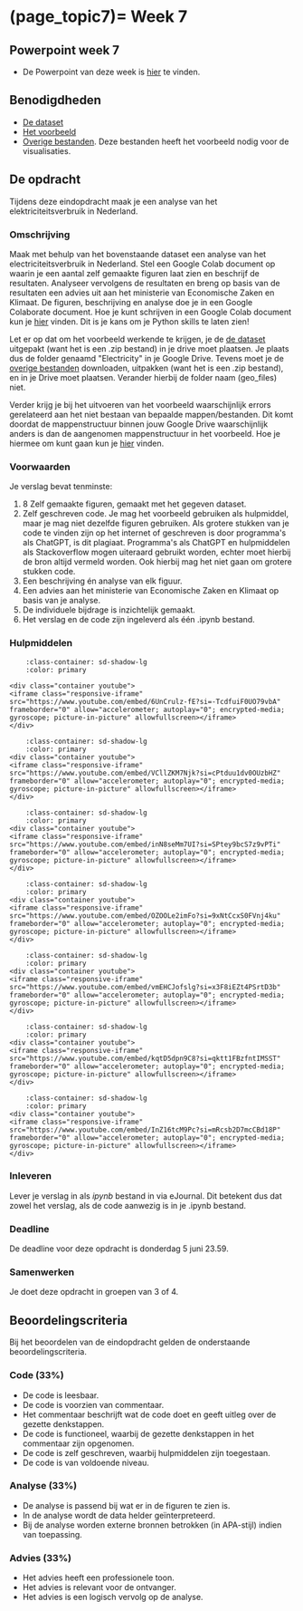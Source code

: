 (page_topic7)=
Week 7
=======================
## Powerpoint week 7
- De Powerpoint van deze week is [hier](../../files/stuurinformatie_workshop_7.pptx) te vinden.

## Benodigdheden
- [De dataset](https://github.com/Remi-ui/python_tb/releases/download/Electricity_dataset/Electricity.zip)
- [Het voorbeeld](https://remi-ui.github.io/python_tb/class/week07/energie_nederland.html)
- [Overige bestanden](https://github.com/Remi-ui/python_tb/releases/download/Overige_bestanden/geo_files.zip). Deze bestanden heeft het voorbeeld nodig voor de visualisaties.

## De opdracht
Tijdens deze eindopdracht maak je een analyse van het elektriciteitsverbruik in Nederland.

### Omschrijving
Maak met behulp van het bovenstaande dataset een analyse van het electriciteitsverbruik in Nederland. Stel een Google Colab document op waarin je een aantal zelf gemaakte figuren laat zien en beschrijf de resultaten. Analyseer vervolgens de resultaten en breng op basis van de resultaten een advies uit aan het ministerie van Economische Zaken en Klimaat. De figuren, beschrijving en analyse doe je in een Google Colaborate document. Hoe je kunt schrijven in een Google Colab document kun je [hier](https://colab.research.google.com/notebooks/markdown_guide.ipynb) vinden. Dit is je kans om je Python skills te laten zien!

Let er op dat om het voorbeeld werkende te krijgen, je de [de dataset](https://github.com/Remi-ui/python_tb/releases/download/Electricity_dataset/Electricity.zip) uitgepakt (want het is een .zip bestand) in je drive moet plaatsen. Je plaats dus de folder genaamd "Electricity" in je Google Drive. Tevens moet je de [overige bestanden](https://github.com/Remi-ui/python_tb/releases/download/Overige_bestanden/geo_files.zip) downloaden, uitpakken (want het is een .zip bestand), en in je Drive moet plaatsen. Verander hierbij de folder naam (geo_files) niet.

Verder krijg je bij het uitvoeren van het voorbeeld waarschijnlijk errors gerelateerd aan het niet bestaan van bepaalde mappen/bestanden. Dit komt doordat de mappenstructuur binnen jouw Google Drive waarschijnlijk anders is dan de aangenomen mappenstructuur in het voorbeeld. Hoe je hiermee om kunt gaan kun je [hier](https://www.youtube.com/watch?v=InZ16tcM9Pc&ab_channel=DataProfessor) vinden.

### Voorwaarden
Je verslag bevat tenminste:
1. 8 Zelf gemaakte figuren, gemaakt met het gegeven dataset.
2. Zelf geschreven code. Je mag het voorbeeld gebruiken als hulpmiddel, maar je mag niet dezelfde figuren gebruiken. Als grotere stukken van je code te vinden zijn op het internet of geschreven is door programma's als ChatGPT, is dit plagiaat. Programma's als ChatGPT en hulpmiddelen als Stackoverflow mogen uiteraard gebruikt worden, echter moet hierbij de bron altijd vermeld worden. Ook hierbij mag het niet gaan om grotere stukken code.
3. Een beschrijving én analyse van elk figuur.
4. Een advies aan het ministerie van Economische Zaken en Klimaat op basis van je analyse.
5. De individuele bijdrage is inzichtelijk gemaakt.
6. Het verslag en de code zijn ingeleverd als één .ipynb bestand.

### Hulpmiddelen
```{dropdown} Google Colab verbinden met Google Drive
    :class-container: sd-shadow-lg
    :color: primary

<div class="container youtube">
<iframe class="responsive-iframe" src="https://www.youtube.com/embed/6UnCrulz-fE?si=-TcdfuiF0UO79vbA" frameborder="0" allow="accelerometer; autoplay="0"; encrypted-media; gyroscope; picture-in-picture" allowfullscreen></iframe>
</div>
```

```{dropdown} Bestanden vanuit Google Drive gebruiken in Google Colab
    :class-container: sd-shadow-lg
    :color: primary
<div class="container youtube">
<iframe class="responsive-iframe" src="https://www.youtube.com/embed/VCllZKM7Njk?si=cPtduu1dv0OUzbHZ" frameborder="0" allow="accelerometer; autoplay="0"; encrypted-media; gyroscope; picture-in-picture" allowfullscreen></iframe>
</div>
```

```{dropdown} Algemene Google Colab tutorial
    :class-container: sd-shadow-lg
    :color: primary
<div class="container youtube">
<iframe class="responsive-iframe" src="https://www.youtube.com/embed/inN8seMm7UI?si=SPtey9bcS7z9vPTi" frameborder="0" allow="accelerometer; autoplay="0"; encrypted-media; gyroscope; picture-in-picture" allowfullscreen></iframe>
</div>
```

```{dropdown} Matplotlib tutorial
    :class-container: sd-shadow-lg
    :color: primary
<div class="container youtube">
<iframe class="responsive-iframe" src="https://www.youtube.com/embed/OZOOLe2imFo?si=9xNtCcxS0FVnj4ku" frameborder="0" allow="accelerometer; autoplay="0"; encrypted-media; gyroscope; picture-in-picture" allowfullscreen></iframe>
</div>
```

```{dropdown} Pandas tutorial
    :class-container: sd-shadow-lg
    :color: primary
<div class="container youtube">
<iframe class="responsive-iframe" src="https://www.youtube.com/embed/vmEHCJofslg?si=x3F8iEZt4PSrtD3b" frameborder="0" allow="accelerometer; autoplay="0"; encrypted-media; gyroscope; picture-in-picture" allowfullscreen></iframe>
</div>
```

```{dropdown} Python basics in 1 uur
    :class-container: sd-shadow-lg
    :color: primary
<div class="container youtube">
<iframe class="responsive-iframe" src="https://www.youtube.com/embed/kqtD5dpn9C8?si=qktt1FBzfntIMSST" frameborder="0" allow="accelerometer; autoplay="0"; encrypted-media; gyroscope; picture-in-picture" allowfullscreen></iframe>
</div>
```

```{dropdown} Omgaan met mappenstructuren in Google Colab
    :class-container: sd-shadow-lg
    :color: primary
<div class="container youtube">
<iframe class="responsive-iframe" src="https://www.youtube.com/embed/InZ16tcM9Pc?si=mRcsb2D7mcCBd18P" frameborder="0" allow="accelerometer; autoplay="0"; encrypted-media; gyroscope; picture-in-picture" allowfullscreen></iframe>
</div>
```


### Inleveren
Lever je verslag in als *ipynb* bestand in via eJournal. Dit betekent dus dat zowel het verslag, als de code aanwezig is in je .ipynb bestand.

### Deadline
De deadline voor deze opdracht is donderdag 5 juni 23.59.

### Samenwerken
Je doet deze opdracht in groepen van 3 of 4.

## Beoordelingscriteria
Bij het beoordelen van de eindopdracht gelden de onderstaande beoordelingscriteria.

### Code (33%)
- De code is leesbaar.
- De code is voorzien van commentaar.
- Het commentaar beschrijft wat de code doet en geeft uitleg over de gezette denkstappen.
- De code is functioneel, waarbij de gezette denkstappen in het commentaar zijn opgenomen.
- De code is zelf geschreven, waarbij hulpmiddelen zijn toegestaan.
- De code is van voldoende niveau.

### Analyse (33%)
- De analyse is passend bij wat er in de figuren te zien is.
- In de analyse wordt de data helder geïnterpreteerd.
- Bij de analyse worden externe bronnen betrokken (in APA-stijl) indien van toepassing.

### Advies (33%)
- Het advies heeft een professionele toon.
- Het advies is relevant voor de ontvanger.
- Het advies is een logisch vervolg op de analyse.
